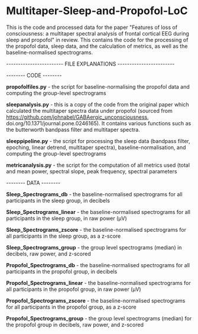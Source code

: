 # Multitaper-Sleep-and-Propofol-LoC
This is the code and processed data for the paper "Features of loss of consciousness: a multitaper spectral analysis of frontal cortical EEG during sleep and propofol" in review.
This contains the code for the processing of the propofol data, sleep data, and the calculation of metrics, as well as the baseline-normalised spectrograms.

------------------------ FILE EXPLANATIONS ------------------------ 

-------- CODE --------

**propofolfiles.py** - the script for baseline-normalising the propofol data and computing the group-level spectrograms

**sleepanalysis.py** - this is a copy of the code from the original paper which calculated the multitaper spectra data under propofol (sourced from https://github.com/johnabel/GABAergic_unconsciousness, doi.org/10.1371/journal.pone.0246165). It contains various functions such as the butterworth bandpass filter and multitaper spectra.

**sleeppipeline.py** - the script for processing the sleep data (bandpass filter, epoching, linear detrend, multitaper spectra), baseline-normalisation, and computing the group-level spectrograms

**metricanalysis.py** - the script for the computation of all metrics used (total and mean power, spectral slope, peak frequency, spectral parameters


-------- DATA --------

**Sleep_Spectrograms_db** - the baseline-normalised spectrograms for all participants in the sleep group, in decibels

**Sleep_Spectrograms_linear** - the baseline-normalised spectrograms for all participants in the sleep group, in raw power (µV)

**Sleep_Spectrograms_zscore** - the baseline-normalised spectrograms for all participants in the sleep group, as a z-score

**Sleep_Spectrograms_group** - the group level spectrograms (median) in decibels, raw power, and z-scored

**Propofol_Spectrograms_db** - the baseline-normalised spectrograms for all participants in the propofol group, in decibels

**Propofol_Spectrograms_linear** - the baseline-normalised spectrograms for all participants in the propofol group, in raw power (µV)

**Propofol_Spectrograms_zscore** - the baseline-normalised spectrograms for all participants in the propofol group, as a z-score

**Propofol_Spectrograms_group** - the group level spectrograms (median) for the propofol group in decibels, raw power, and z-scored


